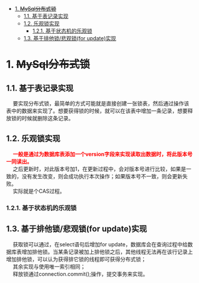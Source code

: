 <!-- TOC -->

- [1. ~~MySql分布式锁~~](#1-mysql分布式锁)
    - [1.1. 基于表记录实现](#11-基于表记录实现)
    - [1.2. 乐观锁实现](#12-乐观锁实现)
        - [1.2.1. 基于状态机的乐观锁](#121-基于状态机的乐观锁)
    - [1.3. 基于排他锁/悲观锁(for update)实现](#13-基于排他锁悲观锁for-update实现)

<!-- /TOC -->

# 1. ~~MySql分布式锁~~  
<!-- 
分布式锁之数据库实现
https://blog.csdn.net/u022812849/article/details/108621556
基于数据库实现的分布式锁
https://blog.csdn.net/u013256816/article/details/92854794

https://mp.weixin.qq.com/s/WygcVhELp8x6k9Ez_svO9Q
悲观锁：顾名思义很悲观，每次去拿数据的时候都认为别人修改，所以每次在拿数据的时候都会上锁，这样如果中间有人想拿数据就会一直阻塞除非锁被释放获取到锁。传统的关系型数据库里，用到了很多种这种锁机制，比如行锁，表锁，写锁等
乐观锁：顾名思义很乐观，每次去拿数据的时候都认为别人不会修改，所以不会上锁，但是在更新的时候会判断一下在此期间别人有没有去更新这个数据，可以使用版本号等机制。乐观锁适用于多读的应用类型，这样可以提高吞吐量

https://segmentfault.com/a/1190000023045815
https://blog.csdn.net/u013474436/article/details/104924782/
https://www.cnblogs.com/dengheng/p/11435067.html
-->

## 1.1. 基于表记录实现  
&emsp; 要实现分布式锁，最简单的方式可能就是直接创建一张锁表，然后通过操作该表中的数据来实现了。想要获得锁的时候，就可以在该表中增加一条记录，想要释放锁的时候就删除这条记录。  


## 1.2. 乐观锁实现  
&emsp; **<font color = "red">一般是通过为数据库表添加一个version字段来实现读取出数据时，将此版本号一同读出。</font>**  
&emsp; 之后更新时，对此版本号加1，在更新过程中，会对版本号进行比较，如果是一致的，没有发生改变，则会成功执行本次操作；如果版本号不一致，则会更新失败。  
&emsp; 实际就是个CAS过程。  

### 1.2.1. 基于状态机的乐观锁



## 1.3. 基于排他锁/悲观锁(for update)实现  
&emsp; 获取锁可以通过，在select语句后增加for update，数据库会在查询过程中给数据库表增加排他锁。当某条记录被加上排他锁之后，其他线程无法再在该行记录上增加排他锁，可以认为获得排它锁的线程即可获得分布式锁；  
&emsp; 其余实现与使用唯一索引相同；  
&emsp; 释放锁通过connection.commit();操作，提交事务来实现。  



